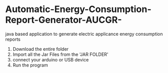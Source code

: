 # Automatic-Energy-Consumption-Report-Generator-AUCGR-
java based application to generate electric applicance energy consumption reports

1. Download the entire folder 
2. Import all the Jar Files from the 'JAR FOLDER'
3. connect your arduino or USB device 
4. Run the program
